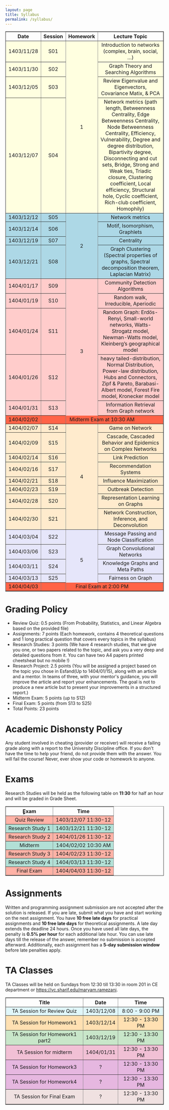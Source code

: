 ```yaml
---
layout: page
title: Syllabus
permalink: /syllabus/
---
```


<table border="1" style="width: 100%; text-align: center;">
    <tr>
        <th>Date</th>
        <th>Session</th>
        <th>Homework</th>
        <th>Lecture Topic</th>
    </tr>
    <tr style="background-color:#ffffe0">
        <td>1403/11/28</td>
        <td>S01</td>
        <td rowspan="4">1</td>
        <td>Introduction to networks (complex, brain, social, …)</td>
    </tr>
    <tr style="background-color:#ffffe0">
        <td>1403/11/30</td>
        <td>S02</td>
        <td>Graph Theory and Searching Algorithms</td>
    </tr>
    <tr style="background-color:#ffffe0">
        <td>1403/12/05</td>
        <td>S03</td>
        <td>Review Eigenvalue and Eigenvectors, Covariance Matix, & PCA</td></td>
    </tr>
    <tr style="background-color:#ffffe0">
        <td>1403/12/07</td>
        <td>S04</td>
        <td>Network metrics (path length, Betweenness Centrality, Edge Betweenness Centrality, Node Betweenness Centrality, Efficiency, Vulnerability, Degree and degree distribution, Bipartivity degree, Disconnecting and cut sets, Bridge, Strong and Weak ties, Triadic closure, Clustering coefficient, Local efficiency, Structural hole, Cyclic coefficient, Rich-club coefficient, Homophily)</td>
    </tr>
    <tr style="background-color:#add8e6">
        <td>1403/12/12</td>
        <td>S05</td>
        <td rowspan="4">2</td>
        <td>Network metrics</td>
    </tr>
    <tr style="background-color:#add8e6">
        <td>1403/12/14</td>
        <td>S06</td>
        <td>Motif, Isomorphism, Graphlets</td>
    </tr>
    <tr style="background-color:#add8e6">
        <td>1403/12/19</td>
        <td>S07</td>
        <td>Centrality</td>
    </tr>
    <tr style="background-color:#add8e6">
        <td>1403/12/21</td>
        <td>S08</td>
        <td>Graph Clustering (Spectral properties of graphs, Spectral decomposition theorem, Laplacian Matrix)</td>
    </tr>
    <tr style="background-color:#ffcccb">
        <td>1404/01/17</td>
        <td>S09</td>
        <td rowspan="6">3</td>
        <td>Community Detection Algorithms</td>
    </tr>
    <tr style="background-color:#ffcccb">
        <td>1404/01/19</td>
        <td>S10</td>
        <td>Random walk, Irreducible, Aperiodic</td>
    </tr>
    <tr style="background-color:#ffcccb">
        <td>1404/01/24</td>
        <td>S11</td>
        <td>Random Graph: Erdös-Renyi, Small-world networks, Watts-Strogatz model, Newman-Watts model, Kleinberg’s geographical model</td>
    </tr>
    <tr style="background-color:#ffcccb">
        <td>1404/01/26</td>
        <td>S12</td>
        <td>heavy tailed-distribution, Normal Distribution, Power-law distribution, Hubs and Connectors, Zipf & Pareto, Barabasi-Albert model, Forest Fire model, Kronecker model</td>
    </tr>
    <tr style="background-color:#ffcccb">
        <td>1404/01/31</td>
        <td>S13</td>
        <td>Information Retrieval from Graph network</td>
    </tr>
    <tr style="background-color:#ff6347">
        <td>1404/02/02</td>
        <td colspan="4" style="text-align: center;">Midterm Exam at 10:30 AM</td>
    </tr>
    <tr style="background-color:#ffebcd">
        <td>1404/02/07</td>
        <td>S14</td>
        <td rowspan="8">4</td>
        <td>Game on Network</td>
    </tr>
    <tr style="background-color:#ffebcd">
        <td>1404/02/09</td>
        <td>S15</td>
        <td>Cascade, Cascaded Behavior and Epidemics on Complex Networks</td>
    </tr>
    <tr style="background-color:#ffebcd">
        <td>1404/02/14</td>
        <td>S16</td>
        <td>Link Prediction</td>
    </tr>
    <tr style="background-color:#ffebcd">
        <td>1404/02/16</td>
        <td>S17</td>
        <td>Recommendation Systems</td>
    </tr>
    <tr style="background-color:#ffebcd">
        <td>1404/02/21</td>
        <td>S18</td>
        <td>Influence Maximization</td>
    </tr>
    <tr style="background-color:#ffebcd">
        <td>1404/02/23</td>
        <td>S19</td>
        <td>Outbreak Detection</td>
    </tr>
    <tr style="background-color:#ffebcd">
        <td>1404/02/28</td>
        <td>S20</td>
        <td>Representation Learning on Graphs</td>
    </tr>
    <tr style="background-color:#ffebcd">
        <td>1404/02/30</td>
        <td>S21</td>
        <td>Network Construction, Inference, and Deconvolution</td>
    </tr>
    <tr style="background-color:#e6e6fa">
        <td>1404/03/04</td>
        <td>S22</td>
        <td rowspan="5">5</td>
        <td>Message Passing and Node Classification</td>
    </tr>
    <tr style="background-color:#e6e6fa">
        <td>1404/03/06</td>
        <td>S23</td>
        <td>Graph Convolutional Networks</td>
    </tr>
    <tr style="background-color:#e6e6fa">
        <td>1404/03/11</td>
        <td>S24</td>
        <td>Knowledge Graphs and Meta Paths</td>
    </tr>
    <tr style="background-color:#e6e6fa">
        <td>1404/03/13</td>
        <td>S25</td>
        <td>Fairness on Graph</td>
    </tr>
    <tr style="background-color:#ff6347">
        <td>1404/04/03</td>
        <td colspan="4" style="text-align: center;">Final Exam at 2:00 PM</td>
    </tr>
</table>

# Grading Policy

- Review Quiz: 0.5 points (From Probability, Statistics, and Linear Algebra based on the provided file)
- Assignments: 7 points (Each homework, contains 4 theoretical questions and 1 long practical question that covers every topics in the syllabus)
- Research Studies: 3 points (We have 4 research studies, that we give you one, or two papers related to the topic, and ask you a very deep and detailed questions from it. You can have two A4 papers printed cheetsheat but no mobile !)
- Research Project: 2.5 points (You will be assigned a project based on the topic you chose in Esfand(Up to 1404/01/15), along with an article and a mentor. In teams of three, with your mentor's guidance, you will improve the article and report your enhancements. The goal is not to produce a new article but to present your improvements in a structured report.)
- Midterm Exam: 5 points (up to S12)
- Final Exam: 5 points (from S13 to S25)
- Total Points: 23 points

# Academic Dishonsty Policy

Any student involved in cheating (provider or receiver) will receive a failing grade along with a report to the University Discipline office. If you don't have the time to help your friend, do not provide them with the answer. You will fail the course! Never, ever show your code or homework to anyone.

# Exams

Research Studies will be held as the following table on **11:30** for half an hour and will be graded in Grade Sheet.

<table border="1" style="width: 100%; text-align: center;">
  <tr>
    <th>ٍExam</th>
    <th>Time</th>
  </tr>
  <tr style="background-color: #FFB2A6;">
    <td>Quiz Review</td>
    <td>1403/12/07 11:30-12</td>
  </tr>
  <tr style="background-color: #B2E0D6;">
    <td>Research Study 1</td>
    <td>1403/12/21 11:30-12</td>
  </tr>
  <tr style="background-color: #FFB2A6;">
    <td>Research Study 2</td>
    <td>1404/01/26 11:30-12</td>
  </tr>
  <tr style="background-color: #B2E0D6;">
    <td>Midterm</td>
    <td>1404/02/02 10:30 AM</td>
  </tr>
  <tr style="background-color: #FFB2A6;">
    <td>Research Study 3</td>
    <td>1404/02/23 11:30-12</td>
  </tr>
  <tr style="background-color: #B2E0D6;">
    <td>Research Study 4</td>
    <td>1404/03/13 11:30-12</td>
  </tr>
  <tr style="background-color: #FFB2A6;">
    <td>Final Exam</td>
    <td>1404/04/03 11:30-12</td>
  </tr>
</table>

# Assignments

Written and programming assignment submission are not accepted after the solution is released. If you are late, submit what you have and start working on the next assignment. You have **10 free late days** for practical assignments and **10 free late days** for theoretical assignments. A late day extends the deadline 24 hours. Once you have used all late days, the penalty is **0.5% per hour** for each additional late hour. You can use late days till the release of the answer, remember no submission is accepted afterward. Additionally, each assignment has a **5-day submission window** before late penalties apply.

# TA Classes

TA Classes will be held on Sundays from 12:30 till 13:30 in room 201 in CE department or https://vc.sharif.edu/maryam.ramezani.

<table border="1" style="width: 100%; text-align: center;">
  <tr>
    <th>Title</th>
    <th>Date</th>
    <th>Time</th>
  </tr>
  <tr style="background-color: #e0f7fa;">
    <td>TA Session for Review Quiz</td>
    <td>1403/12/08</td>
    <td>8:00 - 9:00 PM</td>
  </tr>
  <tr style="background-color: #ffe0b2;">
    <td>TA Session for Homework1</td>
    <td>1403/12/14</td>
    <td>12:30 - 13:30 PM</td>
  </tr>
  <tr style="background-color: #c8e6c9;">
    <td>TA Session for Homework1 part2</td>
    <td>1403/12/19</td>
    <td>12:30 - 13:30 PM</td>
  </tr>
  <tr style="background-color: #F1C0D5;">
    <td>TA Session for midterm</td>
    <td>1404/01/31</td>
    <td>12:30 - 13:30 PM</td>
  </tr>
    <tr style="background-color: #E6B7E0;">
    <td>TA Session for Homework3</td>
    <td>?</td>
    <td>12:30 - 13:30 PM</td>
  </tr>
  </tr>
    <tr style="background-color: #E6B7E0;">
    <td>TA Session for Homework4</td>
    <td>?</td>
    <td>12:30 - 13:30 PM</td>
  </tr>
  <tr style="background-color: #F0E1E1;">
    <td>TA Session for Final Exam</td>
    <td>?</td>
    <td>12:30 - 13:30 PM</td>

  </tr>
</table>
